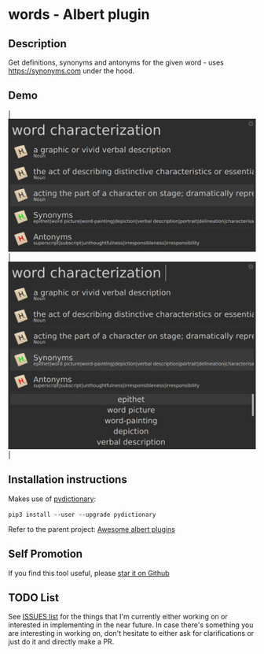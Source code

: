 # words - Albert plugin

## Description

Get definitions, synonyms and antonyms for the given word - uses
<https://synonyms.com> under the hood.

## Demo

| ![](misc/demo0.png) | ![](misc/demo1.png) |

## Installation instructions

Makes use of [pydictionary](https://github.com/geekpradd/PyDictionary):

  `pip3 install --user --upgrade pydictionary`

Refer to the parent project: [Awesome albert plugins](https://github.com/bergercookie/awesome-albert-plugins)

## Self Promotion

If you find this tool useful, please [star it on Github](https://github.com/bergercookie/awesome-albert-plugins)

## TODO List

See [ISSUES list](https://github.com/bergercookie/awesome-albert-plugins/issues) for the things that
I'm currently either working on or interested in implementing in the near
future. In case there's something you are interesting in working on, don't
hesitate to either ask for clarifications or just do it and directly make a PR.
